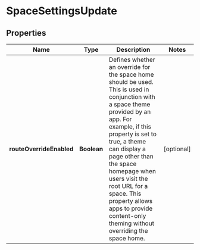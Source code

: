 # SpaceSettingsUpdate

## Properties
Name | Type | Description | Notes
------------ | ------------- | ------------- | -------------
**routeOverrideEnabled** | **Boolean** | Defines whether an override for the space home should be used. This is used in conjunction with a space theme provided by an app. For example, if this property is set to true, a theme can display a page other than the space homepage when users visit the root URL for a space. This property allows apps to provide content-only theming without overriding the space home. |  [optional]

